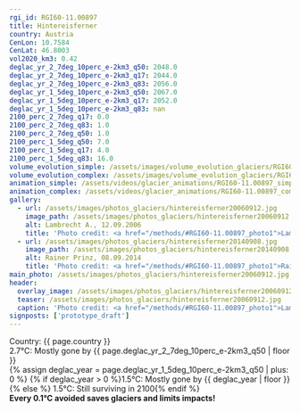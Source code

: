 ```yaml
---
rgi_id: RGI60-11.00897
title: Hintereisferner
country: Austria
CenLon: 10.7584
CenLat: 46.8003
vol2020_km3: 0.42
deglac_yr_2_7deg_10perc_e-2km3_q50: 2048.0
deglac_yr_2_7deg_10perc_e-2km3_q17: 2044.0
deglac_yr_2_7deg_10perc_e-2km3_q83: 2056.0
deglac_yr_1_5deg_10perc_e-2km3_q50: 2067.0
deglac_yr_1_5deg_10perc_e-2km3_q17: 2052.0
deglac_yr_1_5deg_10perc_e-2km3_q83: nan
2100_perc_2_7deg_q17: 0.0
2100_perc_2_7deg_q83: 1.0
2100_perc_2_7deg_q50: 1.0
2100_perc_1_5deg_q50: 7.0
2100_perc_1_5deg_q17: 4.0
2100_perc_1_5deg_q83: 16.0
volume_evolution_simple: /assets/images/volume_evolution_glaciers/RGI60-11.00897_simple_en.png
volume_evolution_complex: /assets/images/volume_evolution_glaciers/RGI60-11.00897_complex_en.png
animation_simple: /assets/videos/glacier_animations/RGI60-11.00897_simple_en.mp4
animation_complex: /assets/videos/glacier_animations/RGI60-11.00897_complex_en.mp4
gallery:
  - url: /assets/images/photos_glaciers/hintereisferner20060912.jpg
    image_path: /assets/images/photos_glaciers/hintereisferner20060912.jpg
    alt: Lambrecht A., 12.09.2006
    title: 'Photo credit: <a href="/methods/#RGI60-11.00897_photo1">Lambrecht A., 12.09.2006</a>'
  - url: /assets/images/photos_glaciers/hintereisferner20140908.jpg
    image_path: /assets/images/photos_glaciers/hintereisferner20140908.jpg
    alt: Rainer Prinz, 08.09.2014
    title: 'Photo credit: <a href="/methods/#RGI60-11.00897_photo1">Rainer Prinz, 08.09.2014</a>'
main_photo: /assets/images/photos_glaciers/hintereisferner20060912.jpg
header:
  overlay_image: /assets/images/photos_glaciers/hintereisferner20060912.jpg
  teaser: /assets/images/photos_glaciers/hintereisferner20060912.jpg
  caption: 'Photo credit: <a href="/methods/#RGI60-11.00897_photo1">Lambrecht A., 12.09.2006</a>'
signposts: ['prototype_draft']
---
```

Country: {{ page.country }}  <br>2.7°C: Mostly gone by {{ page.deglac_yr_2_7deg_10perc_e-2km3_q50 | floor }} <br>{% assign deglac_year = page.deglac_yr_1_5deg_10perc_e-2km3_q50 | plus: 0 %} {% if deglac_year > 0 %}1.5°C: Mostly gone by {{ deglac_year | floor }}{% else %} 1.5°C: Still surviving in 2100{% endif %} <br><b>Every 0.1°C avoided saves glaciers and limits impacts!</b>